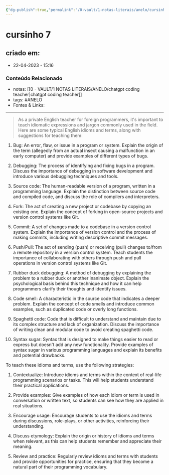 ```yaml
---
{"dg-publish":true,"permalink":"/0-vault/1-notas-literais/anelo/cursinho-7/","tags":["ANELO"],"dgHomeLink":true,"dgShowLocalGraph":true,"dgShowFileTree":true,"dgEnableSearch":true,"noteIcon":""}
---
```


# cursinho 7

## criado em: 
-  22-04-2023 - 15:16

### Conteúdo Relacionado
- notas: [[0 - VAULT/1 NOTAS LITERAIS/ANELO/chatgpt coding teacher\|chatgpt coding teacher]]
- tags: #ANELO
- Fontes & Links: 

---

>As a private English teacher for foreign programmers, it's important to teach idiomatic expressions and jargon commonly used in the field. Here are some typical English idioms and terms, along with suggestions for teaching them:

1. Bug: An error, flaw, or issue in a program or system. Explain the origin of the term (allegedly from an actual insect causing a malfunction in an early computer) and provide examples of different types of bugs.

2. Debugging: The process of identifying and fixing bugs in a program. Discuss the importance of debugging in software development and introduce various debugging techniques and tools.

3. Source code: The human-readable version of a program, written in a programming language. Explain the distinction between source code and compiled code, and discuss the role of compilers and interpreters.

4. Fork: The act of creating a new project or codebase by copying an existing one. Explain the concept of forking in open-source projects and version control systems like Git.

5. Commit: A set of changes made to a codebase in a version control system. Explain the importance of version control and the process of making commits, including writing descriptive commit messages.

6. Push/Pull: The act of sending (push) or receiving (pull) changes to/from a remote repository in a version control system. Teach students the importance of collaborating with others through push and pull operations in version control systems like Git.

7. Rubber duck debugging: A method of debugging by explaining the problem to a rubber duck or another inanimate object. Explain the psychological basis behind this technique and how it can help programmers clarify their thoughts and identify issues.

8. Code smell: A characteristic in the source code that indicates a deeper problem. Explain the concept of code smells and introduce common examples, such as duplicated code or overly long functions.

9. Spaghetti code: Code that is difficult to understand and maintain due to its complex structure and lack of organization. Discuss the importance of writing clean and modular code to avoid creating spaghetti code.

10. Syntax sugar: Syntax that is designed to make things easier to read or express but doesn't add any new functionality. Provide examples of syntax sugar in various programming languages and explain its benefits and potential drawbacks.

To teach these idioms and terms, use the following strategies:

1. Contextualize: Introduce idioms and terms within the context of real-life programming scenarios or tasks. This will help students understand their practical applications.

2. Provide examples: Give examples of how each idiom or term is used in conversation or written text, so students can see how they are applied in real situations.

3. Encourage usage: Encourage students to use the idioms and terms during discussions, role-plays, or other activities, reinforcing their understanding.

4. Discuss etymology: Explain the origin or history of idioms and terms when relevant, as this can help students remember and appreciate their meaning.

5. Review and practice: Regularly review idioms and terms with students and provide opportunities for practice, ensuring that they become a natural part of their programming vocabulary.
